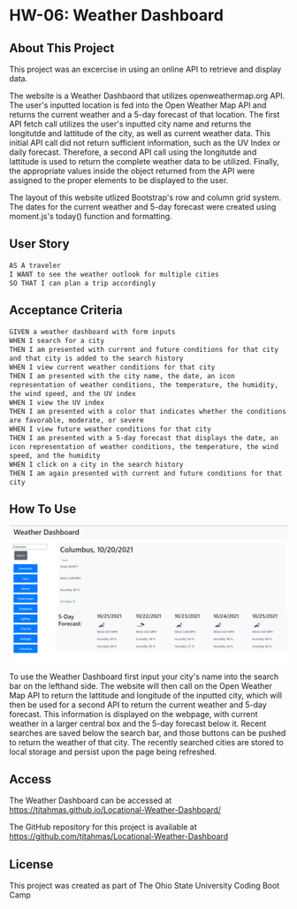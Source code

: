 # HW-06: Weather Dashboard

## About This Project

This project was an excercise in using an online API to retrieve and display data. 

The website is a Weather Dashbaord that utilizes openweathermap.org API. The user's inputted location is fed into the Open Weather Map API and returns the current weather and a 5-day forecast of that location. The first API fetch call utilizes the user's inputted city name and returns the longitutde and lattitude of the city, as well as current weather data. This initial API call did not return sufficient information, such as the UV Index or daily forecast. Therefore, a second API call using the longitutde and lattitude is used to return the complete weather data to be utilized. Finally, the appropriate values inside the object returned from the API were assigned to the proper elements to be displayed to the user. 

The layout of this website utlized Bootstrap's row and column grid system. The dates for the current weather and 5-day forecast were created using moment.js's today() function and formatting. 
## User Story

```
AS A traveler
I WANT to see the weather outlook for multiple cities
SO THAT I can plan a trip accordingly
```

## Acceptance Criteria

```
GIVEN a weather dashboard with form inputs
WHEN I search for a city
THEN I am presented with current and future conditions for that city and that city is added to the search history
WHEN I view current weather conditions for that city
THEN I am presented with the city name, the date, an icon representation of weather conditions, the temperature, the humidity, the wind speed, and the UV index
WHEN I view the UV index
THEN I am presented with a color that indicates whether the conditions are favorable, moderate, or severe
WHEN I view future weather conditions for that city
THEN I am presented with a 5-day forecast that displays the date, an icon representation of weather conditions, the temperature, the wind speed, and the humidity
WHEN I click on a city in the search history
THEN I am again presented with current and future conditions for that city
```

## How To Use

![Weather Dashboard Screenshot](./Assets/screenshot.png)


To use the Weather Dashboard first input your city's name into the search bar on the lefthand side. The website will then call on the Open Weather Map API to return the lattitude and longitude of the inputted city, which will then be used for a second API to return the current weather and 5-day forecast. This information is displayed on the webpage, with current weather in a larger central box and the 5-day forecast below it. Recent searches are saved below the search bar, and those buttons can be pushed to return the weather of that city. The recently searched cities are stored to local storage and persist upon the page being refreshed. 

## Access

The Weather Dashboard can be accessed at https://tjtahmas.github.io/Locational-Weather-Dashboard/

The GitHub repository for this project is available at https://github.com/tjtahmas/Locational-Weather-Dashboard
## License

This project was created as part of The Ohio State University Coding Boot Camp



